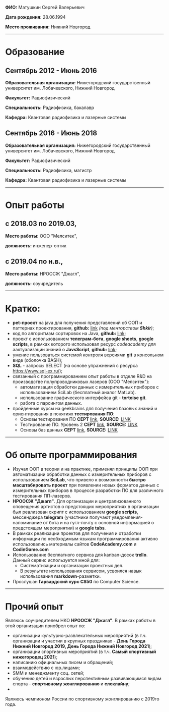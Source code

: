 **ФИО:** Матушкин Сергей Валерьевич

**Дата рождения:** 28.06.1994

**Место проживания:** Нижний Новгород

---

# Образование

## Сентябрь 2012 - Июнь 2016

**Образовательная организация:** Нижегородский государственный университет им. Лобачевского, Нижний Новгород

**Факультет:** Радиофизический

**Специальность:** Радиофизика, бакалавр

**Кафедра:** Квантовая радиофизика и лазерные системы

## Сентябрь 2016 - Июнь 2018

**Образовательная организация:** Нижегородский государственный университет им. Лобачевского, Нижний Новгород

**Факультет:** Радиофизический

**Специальность:** Радиофизика, магистр

**Кафедра:** Квантовая радиофизика и лазерные системы

---

# Опыт работы

## с 2018.03 по 2019.03,

**Место работы:** ООО "Мелситек",

**должность:** инженер-оптик

## с 2019.04 по н.в.,

**Место работы:** НРООСЖ "Джагл",

**должность:** соучредитель

---

# Кратко:

- **pet-проект** на java для получения представлений об ООП и паттернах проектирования, **github:** [link](https://github.com/Saerath/Tree-learning) *(под менторством **Shkir**)*;
- код по алгоритмам сортировок на Java, **github:** [link](https://github.com/Saerath/Sort-Learning);
- проект с использованием **телеграм-бота**, **google sheets**, **google scripts**, в рамках которого использовал ресурс *codeacademy* для аактуализации знаний о **JavsScript**, **github:** [link](https://github.com/Saerath/NROOSJ-events-table);
- умение пользоваться системой контроля версиями **git** в консольном виде (оболочка BASH);
- **SQL** - запросы SELECT (на основе упражнений с ресурса https://www.sql-ex.ru/);
- связанный с программированием опыт работы в отделе R&D на производстве полупроводниковых лазеров (ООО "Мелситек"):
  - автоматизация обработки данных с измерительных приборов с использованием SciLab (бесплатный аналог MatLab).
  - использование графического интерфейса git - **tortoise git**.
  - работа с парсингом данных.
- пройденные курсы на geekbrains для получения базовых знаний и ориентирования в понятиях **тестирования ПО**:
  - Основы тестирования ПО **СЕРТ** [link](https://gb.ru/certificates/996245), **SOURCE:** [LINK](https://gb.ru/lessons/36691)
  - Тестирование ПО. Уровень 2 **СЕРТ** [link](https://gb.ru/certificates/1703497?818305849e612f652d53b0193acaae9f), **SOURCE:** [LINK](https://gb.ru/lessons/38359)
  - Основы баз данных **СЕРТ** [link](https://gb.ru/certificates/976568), **SOURCE:** [LINK](https://gb.ru/chapters/1157)

---

# Об опыте программирования

- Изучал ООП в теории и на практике, применял принципы ООП при автоматизации обработки данных с измерительных приборов с использованием **SciLab**, что привело к возможности **быстро масштабировать проект** при появлении новых форматов данных с измерительных приборов в процессе разработки ПО для различного тестирования ПП-лазеров.
- **НРООСЖ "Джагл"**. Для организации и централизованного оповещения артистов о предстоящих мероприятиях в организации был реализован скрипт с использованием **google scripts**, мессенджера **telegram** (участники получают уведомления-напоминание от бота и на гугл-почту с основной информацией о предстоящем мероприятии) и **google tabs**.
- В рамках реализации проектов для получения и отработки информации по необходимым языкам программирования активно использовались материалы сайтов **CodeAcademy.com** и **CodinGame.com**
- Использование бесплатного сервиса для kanban-досок **trello**. Данный сервис используется мной для:
  - Систематизации и организации проектных дел.
  - В результате использования сервисом, усвоился навык использования **markdown**-разметки.
- Прослушан **Гарвардский курс CS50** по Computer Science.

---

# Прочий опыт

Являюсь соучредителем НКО **НРООСЖ "Джагл"**. В рамках работы в этой организации приобрел опыт по:

- организации культурно-развлекательных мероприятий (в т.ч. организации и участии в крупных праздниках - **День Города Нижний Новгород 2019, День Города Нижний Новгород 2021**);
- организации спортивных мероприятий (в т.ч. **Самый спортивный нижегородец 2021**);
- написанию официальных писем и обращений;
- взаимодействию с юр.лицами;
- SMM и менеджменту соц. сетей;
- обучению детей и взрослых перспективным развивающимся видам спорта - **спортивному жонглированию** и **слеклайну**;
- 

Являюсь чемпионом России по спортивному жонглированию с 2019го года.
